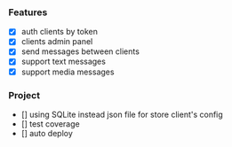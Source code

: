 
### Features

- [x] auth clients by token
- [x] clients admin panel
- [x] send messages between clients
- [x] support text messages
- [x] support media messages

### Project

- [] using SQLite instead json file for store client's config
- [] test coverage
- [] auto deploy


